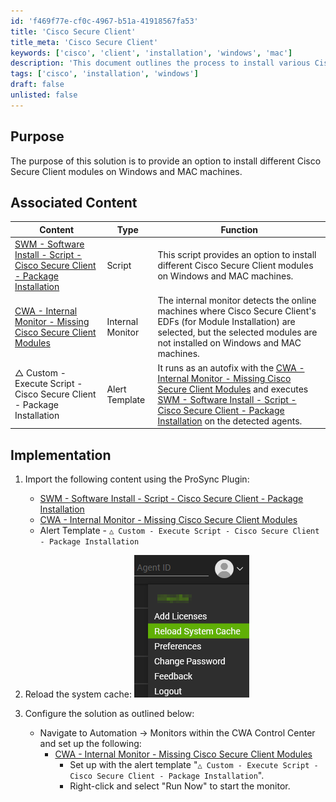 ```yaml
---
id: 'f469f77e-cf0c-4967-b51a-41918567fa53'
title: 'Cisco Secure Client'
title_meta: 'Cisco Secure Client'
keywords: ['cisco', 'client', 'installation', 'windows', 'mac']
description: 'This document outlines the process to install various Cisco Secure Client modules on Windows and MAC machines, including associated scripts and monitors for effective management.'
tags: ['cisco', 'installation', 'windows']
draft: false
unlisted: false
---
```


## Purpose

The purpose of this solution is to provide an option to install different Cisco Secure Client modules on Windows and MAC machines.

## Associated Content

| Content                                                                                                      | Type            | Function                                                                                                                                                       |
|--------------------------------------------------------------------------------------------------------------|-----------------|----------------------------------------------------------------------------------------------------------------------------------------------------------------|
| [SWM - Software Install - Script - Cisco Secure Client - Package Installation](<../cwa/scripts/Cisco%20Secure%20Client.md>)     | Script          | This script provides an option to install different Cisco Secure Client modules on Windows and MAC machines.                                                 |
| [CWA - Internal Monitor - Missing Cisco Secure Client Modules](<../cwa/monitors/Missing Cisco Secure Client Modules.md>) | Internal Monitor | The internal monitor detects the online machines where Cisco Secure Client's EDFs (for Module Installation) are selected, but the selected modules are not installed on Windows and MAC machines. |
| △ Custom - Execute Script - Cisco Secure Client - Package Installation                                       | Alert Template   | It runs as an autofix with the [CWA - Internal Monitor - Missing Cisco Secure Client Modules](<../cwa/monitors/Missing Cisco Secure Client Modules.md>) and executes [SWM - Software Install - Script - Cisco Secure Client - Package Installation](<../cwa/scripts/Cisco Secure Client.md>) on the detected agents. |

## Implementation

1. Import the following content using the ProSync Plugin:
   - [SWM - Software Install - Script - Cisco Secure Client - Package Installation](<../cwa/scripts/Cisco Secure Client.md>)
   - [CWA - Internal Monitor - Missing Cisco Secure Client Modules](<../cwa/monitors/Missing Cisco Secure Client Modules.md>)
   - Alert Template - `△ Custom - Execute Script - Cisco Secure Client - Package Installation`

2. Reload the system cache:
   ![Reload Cache](../../static/img/Cisco-Secure-Client/image_24.png)

3. Configure the solution as outlined below:
   - Navigate to Automation → Monitors within the CWA Control Center and set up the following:
     - [CWA - Internal Monitor - Missing Cisco Secure Client Modules](<../cwa/monitors/Missing Cisco Secure Client Modules.md>)
       - Set up with the alert template "`△ Custom - Execute Script - Cisco Secure Client - Package Installation`".
       - Right-click and select "Run Now" to start the monitor.




